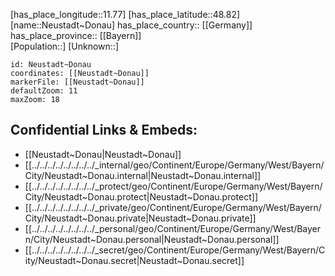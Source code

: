 ﻿---
location: [48.82,11.77] 
mapzoom: [7,12] 
mapmarker: city 
type: City
tags:
- geo/City


SpocWebEntityId: 32855
isDeleted: false
confidential: public

---
[has_place_longitude::11.77] 
[has_place_latitude::48.82] 
[name::Neustadt~Donau] 
has_place_country:: [[Germany]]  
has_place_province:: [[Bayern]]  
[Population::] 
[Unknown::] 


```leaflet
id: Neustadt~Donau
coordinates: [[Neustadt~Donau]] 
markerFile: [[Neustadt~Donau]] 
defaultZoom: 11 
maxZoom: 18
```


## Confidential Links & Embeds: 
- [[Neustadt~Donau|Neustadt~Donau]]  
- [[../../../../../../../../_internal/geo/Continent/Europe/Germany/West/Bayern/City/Neustadt~Donau.internal|Neustadt~Donau.internal]] 
- [[../../../../../../../../_protect/geo/Continent/Europe/Germany/West/Bayern/City/Neustadt~Donau.protect|Neustadt~Donau.protect]] 
- [[../../../../../../../../_private/geo/Continent/Europe/Germany/West/Bayern/City/Neustadt~Donau.private|Neustadt~Donau.private]] 
- [[../../../../../../../../_personal/geo/Continent/Europe/Germany/West/Bayern/City/Neustadt~Donau.personal|Neustadt~Donau.personal]] 
- [[../../../../../../../../_secret/geo/Continent/Europe/Germany/West/Bayern/City/Neustadt~Donau.secret|Neustadt~Donau.secret]] 
